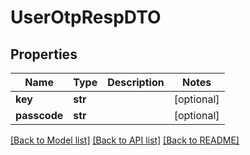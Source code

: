 # UserOtpRespDTO

## Properties
Name | Type | Description | Notes
------------ | ------------- | ------------- | -------------
**key** | **str** |  | [optional] 
**passcode** | **str** |  | [optional] 

[[Back to Model list]](../README.md#documentation-for-models) [[Back to API list]](../README.md#documentation-for-api-endpoints) [[Back to README]](../README.md)



